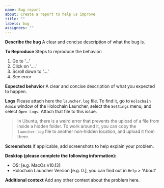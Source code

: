 ```yaml
---
name: Bug report
about: Create a report to help us improve
title: ""
labels: bug
assignees: ""
---
```


**Describe the bug**
A clear and concise description of what the bug is.

**To Reproduce**
Steps to reproduce the behavior:

1. Go to '...'
2. Click on '....'
3. Scroll down to '....'
4. See error

**Expected behavior**
A clear and concise description of what you expected to happen.

**Logs**
Please attach here the `launcher.log` file. To find it, go to `Holochain Admin` window of the Holochain Launcher, select the `Settings` menu, and select `Open Logs`. Attach that file to this issue.

> In Ubuntu, there is a weird error that prevents the upload of a file from inside a hidden folder. To work around it, you can copy the `launcher.log` file to another non-hidden location, and upload it from there.

**Screenshots**
If applicable, add screenshots to help explain your problem.

**Desktop (please complete the following information):**

- OS: [e.g. MacOs v10.13]
- Holochain Launcher Version [e.g. 0.], you can find out in `Help` > 'About'

**Additional context**
Add any other context about the problem here.
